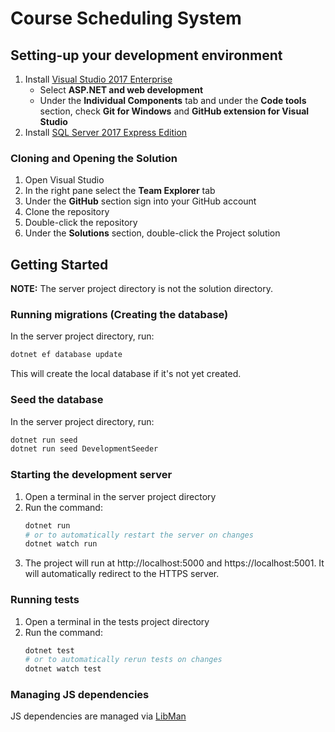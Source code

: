 # Course Scheduling System

## Setting-up your development environment
1. Install [Visual Studio 2017 Enterprise](https://winthrop.onthehub.com/WebStore/OfferingsOfMajorVersionList.aspx?pmv=4fec9f1d-6d0a-e711-9427-b8ca3a5db7a1&cmi_mnuMain=3e6b4796-9ea9-e511-9413-b8ca3a5db7a1&cmi_mnuMain_child=1d5f75a1-e3db-e511-9416-b8ca3a5db7a1&cmi_mnuMain_child_child=c304d5c0-a7d9-e511-9416-b8ca3a5db7a1)
    * Select **ASP.NET and web development**
    * Under the **Individual Components** tab and under the **Code tools** section, check **Git for Windows** and **GitHub extension for Visual Studio**
2. Install [SQL Server 2017 Express Edition](https://www.microsoft.com/en-us/sql-server/sql-server-editions-express)

### Cloning and Opening the Solution
1. Open Visual Studio
2. In the right pane select the **Team Explorer** tab
3. Under the **GitHub** section sign into your GitHub account
4. Clone the repository
5. Double-click the repository
6. Under the **Solutions** section, double-click the Project solution

## Getting Started
**NOTE:** The server project directory is not the solution directory.

### Running migrations (Creating the database)
In the server project directory, run:
```powershell
dotnet ef database update
```

This will create the local database if it's not yet created.

### Seed the database
In the server project directory, run:
```powershell
dotnet run seed
dotnet run seed DevelopmentSeeder
```

### Starting the development server
1. Open a terminal in the server project directory
2. Run the command:
    ```powershell
    dotnet run
    # or to automatically restart the server on changes
    dotnet watch run
    ```
3. The project will run at http://localhost:5000 and https://localhost:5001. It will automatically redirect to the HTTPS server.

### Running tests
1. Open a terminal in the tests project directory
2. Run the command:
    ```powershell
    dotnet test
    # or to automatically rerun tests on changes
    dotnet watch test
    ```

### Managing JS dependencies
JS dependencies are managed via [LibMan](https://docs.microsoft.com/en-us/aspnet/core/client-side/libman/libman-cli)
